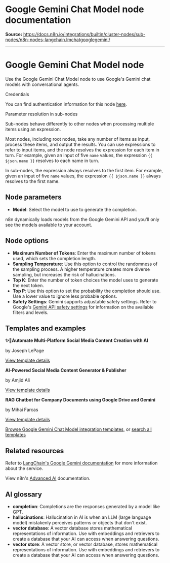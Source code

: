 # Google Gemini Chat Model node documentation

**Source:** https://docs.n8n.io/integrations/builtin/cluster-nodes/sub-nodes/n8n-nodes-langchain.lmchatgooglegemini/

---

# Google Gemini Chat Model node

Use the Google Gemini Chat Model node to use Google's Gemini chat models with conversational agents.

Credentials

You can find authentication information for this node [here](../../../credentials/googleai/).

Parameter resolution in sub-nodes

Sub-nodes behave differently to other nodes when processing multiple items using an expression.

Most nodes, including root nodes, take any number of items as input, process these items, and output the results. You can use expressions to refer to input items, and the node resolves the expression for each item in turn. For example, given an input of five `name` values, the expression `{{ $json.name }}` resolves to each name in turn.

In sub-nodes, the expression always resolves to the first item. For example, given an input of five `name` values, the expression `{{ $json.name }}` always resolves to the first name.

## Node parameters

- **Model**: Select the model to use to generate the completion.

n8n dynamically loads models from the Google Gemini API and you'll only see the models available to your account.

## Node options

- **Maximum Number of Tokens**: Enter the maximum number of tokens used, which sets the completion length.
- **Sampling Temperature**: Use this option to control the randomness of the sampling process. A higher temperature creates more diverse sampling, but increases the risk of hallucinations.
- **Top K**: Enter the number of token choices the model uses to generate the next token.
- **Top P**: Use this option to set the probability the completion should use. Use a lower value to ignore less probable options.
- **Safety Settings**: Gemini supports adjustable safety settings. Refer to Google's [Gemini API safety settings](https://ai.google.dev/docs/safety_setting_gemini) for information on the available filters and levels.

## Templates and examples

**✨🤖Automate Multi-Platform Social Media Content Creation with AI**

by Joseph LePage

[View template details](https://n8n.io/workflows/3066-automate-multi-platform-social-media-content-creation-with-ai/)

**AI-Powered Social Media Content Generator & Publisher**

by Amjid Ali

[View template details](https://n8n.io/workflows/2950-ai-powered-social-media-content-generator-and-publisher/)

**RAG Chatbot for Company Documents using Google Drive and Gemini**

by Mihai Farcas

[View template details](https://n8n.io/workflows/2753-rag-chatbot-for-company-documents-using-google-drive-and-gemini/)

[Browse Google Gemini Chat Model integration templates](https://n8n.io/integrations/google-gemini-chat-model/), or [search all templates](https://n8n.io/workflows/)

## Related resources

Refer to [LangChain's Google Gemini documentation](https://js.langchain.com/docs/integrations/chat/google_generativeai) for more information about the service.

View n8n's [Advanced AI](../../../../../advanced-ai/) documentation.

## AI glossary

- **completion**: Completions are the responses generated by a model like GPT.
- **hallucinations**: Hallucination in AI is when an LLM (large language model) mistakenly perceives patterns or objects that don't exist.
- **vector database**: A vector database stores mathematical representations of information. Use with embeddings and retrievers to create a database that your AI can access when answering questions.
- **vector store**: A vector store, or vector database, stores mathematical representations of information. Use with embeddings and retrievers to create a database that your AI can access when answering questions.
